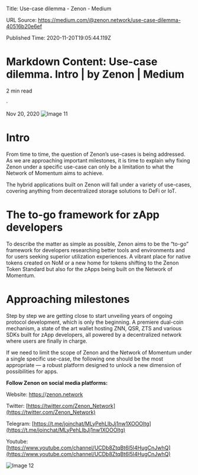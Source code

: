 Title: Use-case dilemma - Zenon - Medium

URL Source: https://medium.com/@zenon.network/use-case-dilemma-40516b20e6ef

Published Time: 2020-11-20T19:05:44.119Z

Markdown Content:
Use-case dilemma. Intro | by Zenon | Medium
===============
2 min read

·

Nov 20, 2020
![Image 11](https://miro.medium.com/v2/resize:fit:700/0*AT7zJbFb7ym8xFpF.jpeg)

# Intro

From time to time, the question of Zenon’s use-cases is being addressed. As we are approaching important milestones, it is time to explain why fixing Zenon under a specific use-case can only be a limitation to what the Network of Momentum aims to achieve.

The hybrid applications built on Zenon will fall under a variety of use-cases, covering anything from decentralized storage solutions to DeFi or IoT.

# The to-go framework for zApp developers

To describe the matter as simple as possible, Zenon aims to be the “to-go” framework for developers researching better tools and environments and for users seeking superior utilization experiences. A vibrant place for native tokens created on NoM or a new home for tokens shifting to the Zenon Token Standard but also for the zApps being built on the Network of Momentum.

# Approaching milestones

Step by step we are getting close to start unveiling years of ongoing protocol development, which is only the beginning. A premiere dual-coin mechanism, a state of the art wallet hosting ZNN, QSR, ZTS and various SDKs built for zApp developers, all powered by a decentralized network where users are finally in charge.

If we need to limit the scope of Zenon and the Network of Momentum under a single specific use-case, the following one should be the most appropriate — a robust platform designed to unlock a new dimension of possibilities for apps.

**Follow Zenon on social media platforms:**

Website: [https:/](https://twitter.com/Zenon_Network)/[zenon.network](https://zenon.network/)

Twitter: [https://twitter.com/Zenon_Network](https://twitter.com/Zenon_Network)

Telegram: [https://t.me/joinchat/MLyPehLIbJj1nw1XOOOltg](https://t.me/joinchat/MLyPehLIbJj1nw1XOOOltg)

Youtube: [https://www.youtube.com/channel/UCDb8ZtqBt6l5l4HugCnJwhQ](https://www.youtube.com/channel/UCDb8ZtqBt6l5l4HugCnJwhQ)

![Image 12](https://miro.medium.com/v2/da:true/resize:fit:0/5c50caa54067fd622d2f0fac18392213bf92f6e2fae89b691e62bceb40885e74)

